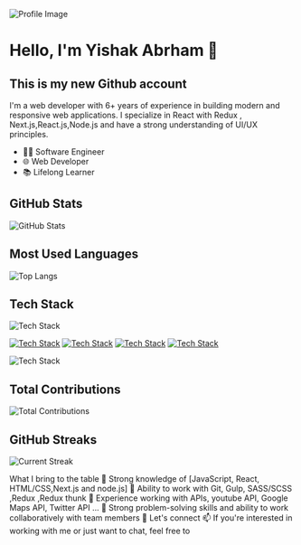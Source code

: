 ![Profile Image](https://i.imgur.com/Bd44LFn.png)

# Hello, I'm Yishak Abrham 👋

## This is my new Github account

I'm a web developer with 6+ years of experience in building modern and responsive web applications. I specialize in React with Redux , Next.js,React.js,Node.js and have a strong understanding of UI/UX principles.

- 👨‍💻 Software Engineer
- 🌐 Web Developer
- 📚 Lifelong Learner

## GitHub Stats

![GitHub Stats](https://github-readme-stats.vercel.app/api?username=yishak621&show_icons=true)

## Most Used Languages

![Top Langs](https://github-readme-stats.vercel.app/api/top-langs/?username=yishak621&layout=compact)

## Tech Stack

![Tech Stack](https://img.shields.io/badge/Tech-Stack-blue?style=for-the-badge&logo=javascript)

[![Tech Stack](https://img.shields.io/badge/Frontend-React.js-blue?style=for-the-badge&logo=react)](https://reactjs.org/)
[![Tech Stack](https://img.shields.io/badge/Frontend-Next.js-black?style=for-the-badge&logo=next.js)](https://nextjs.org/)
[![Tech Stack](https://img.shields.io/badge/Backend-Express.js-green?style=for-the-badge&logo=express)](https://expressjs.com/)
[![Tech Stack](https://img.shields.io/badge/Backend-Node.js-green?style=for-the-badge&logo=node.js)](https://nodejs.org/)

![Tech Stack](https://img.shields.io/badge/Tech-Stack-blue?style=for-the-badge&logo=typescript)

<!-- Add more badges for other technologies -->

## Total Contributions

![Total Contributions](https://github-profile-summary-cards.vercel.app/api/cards/profile-details?username=yishak621&theme=github_dark)

## GitHub Streaks

![Current Streak](https://github-readme-streak-stats.herokuapp.com/?user=yishak621&currStreakLabel=4395DD&ring=4395DD&currStreakNum=4395DD&sideNums=4395DD&dates=4395DD)

What I bring to the table
🔭 Strong knowledge of [JavaScript, React, HTML/CSS,Next.js and node.js]
👯 Ability to work with Git, Gulp, SASS/SCSS ,Redux ,Redux thunk
🔭 Experience working with APIs, youtube API, Google Maps API, Twitter API ...
👯 Strong problem-solving skills and ability to work collaboratively with team members
💬 Let's connect
📫 If you're interested in working with me or just want to chat, feel free to
